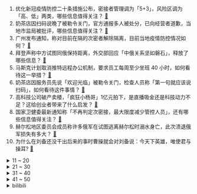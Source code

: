 1. 优化新冠疫情防控二十条措施公布，密接者管理调为「5+3」，风险区调为「高、低」两类，哪些信息值得关注？ [:link:](https://www.zhihu.com/question/566026959)
2. 奶茶店因扫码说晚了被勒令关门，官方通报多人被处分，已向经营者道歉，当地市监局被批评，哪些信息值得关注？ [:link:](https://www.zhihu.com/question/566077785)
3. 广州发布通知，称对目前在隔的次密者解除隔离，目前当地疫情防控情况如何？ [:link:](https://www.zhihu.com/question/566057189)
4. 拜登声称中方试图同俄保持距离，外交部回应「中俄关系坚如磐石」，释放了哪些信息？ [:link:](https://www.zhihu.com/question/566080312)
5. 马斯克计划取消推特远程办公机制，要求员工每周至少坐班 40 小时，如何看待这一举措？ [:link:](https://www.zhihu.com/question/565856328)
6. 奶茶店因服务员先说「欢迎光临」被勒令关门，检查人员称「第一句就应该说扫码」，如何看待这件事情？ [:link:](https://www.zhihu.com/question/566033232)
7. 高科技公司破产卖楼，「疯狂小杨哥」1亿元拍下，是直播吸金还是科技动力不足？这给创业者带来了什么启发？ [:link:](https://www.zhihu.com/question/565775292)
8. 国家卫健委最新通知称「不再判定次密接，最大限度减少管控人员」，还有哪些信息值得关注？ [:link:](https://www.zhihu.com/question/566029140)
9. 赫尔松地区委员会成员称许多俄军在试图逃离赫尔松时溺水身亡，此次溃退俄军损失有多大？ [:link:](https://www.zhihu.com/question/566073093)
10. 为什么在刘备还没干出后来的事时曹操就会对刘备说：今天下英雄，唯使君与操耳? [:link:](https://www.zhihu.com/question/566037260)
<details>
<summary>11 ~ 20</summary>

11. 上联「白塔寺前三座塔，塔、塔、塔」，你能对上这个绝对的下联吗？ [:link:](https://www.zhihu.com/question/521628474)
12. 天猫运营总裁表示今年「双11」整体稳中向好，交易规模 5403 亿元与去年持平，有哪些信息值得关注？ [:link:](https://www.zhihu.com/question/566071602)
13. 南方多地热到破纪录，湖南局地逼近 35℃，如何看待此异常气候？造成冬季高温的原因是什么？ [:link:](https://www.zhihu.com/question/566062905)
14. 高三家长组织以「感谢老师」为名捐款 70 余万，并公布未捐款学生家长名单，如何看待此事件？ [:link:](https://www.zhihu.com/question/566051468)
15. FTX 申请破产，CEO 离职，本人曾承认加密借贷是庞氏骗局，比特币跌穿 1.7 万，对行业有何影响？ [:link:](https://www.zhihu.com/question/566013163)
16. 国家卫健委称「一般不按行政区域全员核酸，只在感染来源和传播链条不清等疫情底数不清时开展」，有哪些意义？ [:link:](https://www.zhihu.com/question/566034977)
17. 为什么猫会喜欢揣手手？ [:link:](https://www.zhihu.com/question/264022972)
18. 南京掌掴男童男子被刑拘，推搡反击老人是否构成正当防卫？如何从法律角度解读？ [:link:](https://www.zhihu.com/question/566191050)
19. 加拿大总理诬称中方影响加选举，中方回应「不感兴趣」，哪些信息值得关注？ [:link:](https://www.zhihu.com/question/565410317)
20. 乌媒称乌军已进入赫尔松市，俄媒称连接第聂伯河两岸的赫尔松安东诺夫斯基大桥已被炸断，目前俄乌局势如何？ [:link:](https://www.zhihu.com/question/566061661)
</details>
<details>
<summary>21 ~ 30</summary>

21. 如何看待俄罗斯确定普京不会参加G20？ [:link:](https://www.zhihu.com/question/565813424)
22. 你成功读博后的下一个目标是什么？ [:link:](https://www.zhihu.com/question/564543916)
23. 有哪些闻起来干干净净、很清新但不甜腻腻的平价香水？ [:link:](https://www.zhihu.com/question/478360304)
24. 同事买房向你借钱，你刚好有那个数，又害怕风险怎么办？ [:link:](https://www.zhihu.com/question/561064068)
25. 可以分享一本你喜欢的书吗？ [:link:](https://www.zhihu.com/question/564964203)
26. 现如今的社会读书真的有用吗？读书人能改变这残酷的社会现状吗？ [:link:](https://www.zhihu.com/question/564981984)
27. 高三纯理科是要保存卷子，还是做错题本? [:link:](https://www.zhihu.com/question/564443062)
28. 沃尔沃宣布退出内燃机研制，为全球首家，合资公司股份全部出售给吉利，如何看待此举？ [:link:](https://www.zhihu.com/question/565813288)
29. 家中的哪个角落最能见证你对美食的热爱？ [:link:](https://www.zhihu.com/question/565623129)
30. 歼-20 飞行员确认参加珠海航展的歼-20 已换装国产发动机，你怎么看？ [:link:](https://www.zhihu.com/question/565990677)
</details>
<details>
<summary>31 ~ 40</summary>

31. 如何看待动画《宝可梦 旅途》中，小智战胜丹帝，获得宝可梦世界锦标赛冠军？ [:link:](https://www.zhihu.com/question/566065328)
32. 曾闯入地球大气层的流星被证实来自另一个恒星系统，是已知的地球首个「星际访客」，如何看待这一发现？ [:link:](https://www.zhihu.com/question/565760332)
33. 如何评价电影《黑豹2：瓦坎达万岁》（Black Panther：Wakanda Forever）？ [:link:](https://www.zhihu.com/question/565002724)
34. 11 月 10 日离岸、在岸人民币兑美元双双升破 7.2 关口，哪些信息值得关注？ [:link:](https://www.zhihu.com/question/565862832)
35. 网友晒出 96 年珠海航展对比照，26 年来，中国军迷见证了中国军工的哪些发展与跨越？ [:link:](https://www.zhihu.com/question/565568161)
36. 35岁后还能通过自我学习改变人生吗？ [:link:](https://www.zhihu.com/question/555652927)
37. 官方回应「奶茶店因服务员先说欢迎光临被封」，称「视频中确系市场监管人员」，纪委已介入，如何看待此事？ [:link:](https://www.zhihu.com/question/566075472)
38. 如何看待美国民主党在中期选举时斥资数百万美元，故意支持对手政党里的「极端派」？ [:link:](https://www.zhihu.com/question/565853243)
39. 李大霄称已闻到 A 股小牛气息，「 A 股 3000 点以下再也回不去」，如何看待这一说法？ [:link:](https://www.zhihu.com/question/566041628)
40. 台北故宫承认「破成碎片的瓷器至少有 250 件」，媒体评价故宫已成岛内政治工具，对此如何评价？ [:link:](https://www.zhihu.com/question/565791637)
</details>
<details>
<summary>41 ~ 50</summary>

41. 11 月 11 日，沪深两市成交额破万亿，医药股跳水，两市超 2800 只个股上涨，哪些信息值得关注？ [:link:](https://www.zhihu.com/question/565995022)
42. 11 月 11 日在岸人民币兑美元收复 7.10 关口，有哪些信息值得关注？ [:link:](https://www.zhihu.com/question/566037269)
43. 媒体报道老年大学报名火热，「一座难求、抢位入学」，目前我国老年大学发展现状如何？ [:link:](https://www.zhihu.com/question/565548236)
44. 福山批米尔斯海默，匈牙利总理顾问回怼「比你被困在历史终结论里好」，如今西方怎么看待福山的理论？ [:link:](https://www.zhihu.com/question/565852100)
45. 「白帝」空天战机1:1模型亮相珠海航展，这款战机有哪些信息值得关注？ [:link:](https://www.zhihu.com/question/565808208)
46. 南京红山森林动物园喊「穷」直播筹款，已有约 150 只动物被认养，如何应对动物园运营困境？ [:link:](https://www.zhihu.com/question/565556759)
47. 多条防疫新规发布，携程机票搜索量环比增超一倍，去哪儿国际机票瞬时流量达到近一年峰值，哪些信息值得关注？ [:link:](https://www.zhihu.com/question/566031523)
48. 卫星图片显示赫尔松地区主要桥梁被炸断，当地战事情况如何？将对俄乌局势产生哪些影响？ [:link:](https://www.zhihu.com/question/566194925)
49. 常熟市监局通报「网传波司登一款羽绒服先涨价后降价」，未发现存在欺骗消费者行为，哪些信息值得关注？ [:link:](https://www.zhihu.com/question/566075581)
50. 如何看待「严格落实首诊负责制和急危重症抢救制度，不得以任何理由推诿拒诊，保障居民治疗、用药等需求」？ [:link:](https://www.zhihu.com/question/566028860)
</details><details>
<summary>bilibili</summary>

1. 这是一条不能燃的视频 [:link:](//www.bilibili.com/video/BV1EP4y127j5)
2. 五个长期任务，早看早做完哦！ [:link:](//www.bilibili.com/video/BV1mP411F7Ca)
3. 《萌宠区UP主》 [:link:](//www.bilibili.com/video/BV1S84y1v73Q)
4. 眼“色”游戏 （9） [:link:](//www.bilibili.com/video/BV1b14y1p7ju)
5. 难以置信的一天，我在外网文化输出了！！ [:link:](//www.bilibili.com/video/BV1eG411w7vh)
6. 这是小提琴该有的动静？ [:link:](//www.bilibili.com/video/BV1zY411Z7PX)
7. 大学生如何在宿舍拍出《奔跑吧兄弟》第2季 [:link:](//www.bilibili.com/video/BV1sG411w755)
8. 法国人为何在老挝守灵？【硬核狠人43】 [:link:](//www.bilibili.com/video/BV1WY411Z7Cj)
9. 《原神》角色演示-「莱依拉：遥熠星轨」 [:link:](//www.bilibili.com/video/BV1RG4y1Z7ph)
10. 三 观 比 五 官 正，但 瞎 [:link:](//www.bilibili.com/video/BV1Mm4y1F7oT)
<details>
<summary>11 ~ 20</summary>

11. 说上“家乡话”瞬间注入灵魂【原神语音】 [:link:](//www.bilibili.com/video/BV1sG411w7vN)
12. 《百面千相》首曝PV——千相阅尽，方知众生百面 [:link:](//www.bilibili.com/video/BV1UK411m7xQ)
13. 这到底该怎么过去啊？？ [:link:](//www.bilibili.com/video/BV1nW4y147Kt)
14. 南昌. 九龙湖消防联动 [:link:](//www.bilibili.com/video/BV1WG411w7KK)
15. 只因篮球，但是二向箔！ [:link:](//www.bilibili.com/video/BV1g14y157df)
16. 啊，这就是中年的前奏吗？ [:link:](//www.bilibili.com/video/BV1B84y1v7SH)
17. 开一家殡葬店真的赚钱吗？我实地呆上一周给你答案！ [:link:](//www.bilibili.com/video/BV1sP4y12743)
18. 当代年轻人的身体状况 [:link:](//www.bilibili.com/video/BV17G411w73r)
19. 瑶生奉上《MerryChristmasMr.Lawrence》 [:link:](//www.bilibili.com/video/BV1XK411m73w)
20. 从木头里取出一个小可爱，看着他慢慢长大～ [:link:](//www.bilibili.com/video/BV1hW4y147bX)
</details>
<details>
<summary>21 ~ 30</summary>

21. 宫崎骏动漫风滤镜 [:link:](//www.bilibili.com/video/BV1LP411A7KV)
22. 求求你给我一个认识你的机会呜呜 [:link:](//www.bilibili.com/video/BV1e14y1p7VX)
23. [静改动] RC遥控潜艇制作历程 [:link:](//www.bilibili.com/video/BV1M84y1v71R)
24. 中性笔也能写笔锋？轻松拿下卷面分！ [:link:](//www.bilibili.com/video/BV1ke4y1x7ZV)
25. 【路温】从国产女性题材剧里挖掘“厌女” [:link:](//www.bilibili.com/video/BV17v4y1S7QT)
26. 饼！ [:link:](//www.bilibili.com/video/BV1cP411c7sq)
27. 整完这个活，脑细胞死了一半 [:link:](//www.bilibili.com/video/BV168411b7Mj)
28. 但如果这颜料条拔不出来，估计很多人会难受一整天 [:link:](//www.bilibili.com/video/BV1Ze4y1x7n2)
29. 【纯黑】《战神：诸神黄昏》战神难度无伤攻略解说 第一期 [:link:](//www.bilibili.com/video/BV1Qv4y1U7zC)
30. 通过这次改造，希望舍友能做一个合格的大学生 [:link:](//www.bilibili.com/video/BV1cP411c7fJ)
</details>
<details>
<summary>31 ~ 40</summary>

31. 《 承 让 》 [:link:](//www.bilibili.com/video/BV1Xg411B7eL)
32. 《明日方舟》危机合约新赛季「赝波行动」宣传PV [:link:](//www.bilibili.com/video/BV1ED4y1x7Vc)
33. 第一次见现实开挂的！ [:link:](//www.bilibili.com/video/BV1yG4y1Z7pE)
34. 天玑9200前瞻上手：赶上A16了吗？ [:link:](//www.bilibili.com/video/BV1Be4y117Dt)
35. 折叠屏iPhone全球首发！「科技美学」出品 iPhoneV 经费爆炸/怒肝300天 [:link:](//www.bilibili.com/video/BV1MG4y1f7iF)
36. 这就是爱 [:link:](//www.bilibili.com/video/BV1Kt4y1T7TF)
37. 上海精神病院实拍，他们说最好的朋友是外星人，有病人谈了3个男友 [:link:](//www.bilibili.com/video/BV1MG4y1t7mG)
38. 剪一种很新的拳法 [:link:](//www.bilibili.com/video/BV1ce4y147tF)
39. 相信小狗！一切都会好起来的 [:link:](//www.bilibili.com/video/BV1dt4y1K7Hq)
40. 13个实测靠谱的空气炸锅料理，不要让虚假食谱浇灭你的热情，烤箱通用版 [:link:](//www.bilibili.com/video/BV1CG411w74X)
</details>
<details>
<summary>41 ~ 50</summary>

41. 【战地5】中日交流赛解说！双方玩家十分热情浩克！ [:link:](//www.bilibili.com/video/BV1Gm4y1F7yd)
42. 穿越Mc之救世战神 [:link:](//www.bilibili.com/video/BV1j84y1v73U)
43. “𝙔𝙤𝙪'𝙧𝙚 𝙨𝙤 𝙗𝙚𝙖𝙪𝙩𝙞𝙛𝙪𝙡” [:link:](//www.bilibili.com/video/BV1we4y147D7)
44. 【国潮盛典】国风少年刘宇《如麟一梦》在龙鳞装的世界中恣意放歌，再现传奇非遗之美 [:link:](//www.bilibili.com/video/BV1Jm4y1F7T4)
45. 自信，太自信了 [:link:](//www.bilibili.com/video/BV1yP4y127Tf)
46. 猫猫震惊一整年！ [:link:](//www.bilibili.com/video/BV1dK411m7Nc)
47. 【原神】草神电影预告 - 轮回终焉4k【void】 [:link:](//www.bilibili.com/video/BV1VG4y1t76p)
48. 封印解除Plus [:link:](//www.bilibili.com/video/BV1yt4y1P7mD)
49. 自动写英文文献综述，研究生必备的赶进度工具 [:link:](//www.bilibili.com/video/BV1de4y117is)
50. 《关于在广州吃吃吃的24小时…》广州快快好！ [:link:](//www.bilibili.com/video/BV1Lt4y1T75D)
</details>
<details>
<summary>51 ~ 60</summary>

51. 内娱还得看大学生？年末舞台级别超美惊艳变装！Nxde X Feel my rhythm创意改编舞台 [:link:](//www.bilibili.com/video/BV1nD4y1x7mv)
52. 健身七年，我练成了以前p都不敢p出的身材 [:link:](//www.bilibili.com/video/BV18Y411Z7mV)
53. 65岁的我，找了个25岁的美国女友。。。 [:link:](//www.bilibili.com/video/BV1wm4y1F7Yy)
54. 什么年代了还做传统核酸 [:link:](//www.bilibili.com/video/BV1t84y1y7PY)
55. 切  尔  西  大  逃  亡 [:link:](//www.bilibili.com/video/BV16v4y1U7M3)
56. 快来看潮汕牛肉真的会跳舞！！【怎么这么值ep55-官塘兄弟牛肉店】 [:link:](//www.bilibili.com/video/BV1jd4y1F7C1)
57. 做视频能遇到欣赏自己视频多粉丝真的也是一种幸运 [:link:](//www.bilibili.com/video/BV13d4y1F7hV)
58. 《提拉米苏》的美味谁能拒绝！假如它有懒人版的话你学不学？ [:link:](//www.bilibili.com/video/BV1gG4y1f7n8)
59. 求求你别玩假原神了！这才是真原神！都市传说！ [:link:](//www.bilibili.com/video/BV1aD4y1t7DY)
60. 爸 爸 的 车 [:link:](//www.bilibili.com/video/BV1Mg411z7Vr)
</details>
<details>
<summary>61 ~ 70</summary>

61. 第一次吃牛肚包味道真的很不错，跟肉夹馍很像！ [:link:](//www.bilibili.com/video/BV1114y1p7h4)
62. 1步1步1步1步，用一种很新的方式打开生活 [:link:](//www.bilibili.com/video/BV1fv4y1U7KA)
63. 空：让我们来一场全泰拉的演唱会会会会会会会会会会会会会 [:link:](//www.bilibili.com/video/BV1qP4y127t4)
64. “治愈神曲《群青》，无法超越的绝美画面!！” [:link:](//www.bilibili.com/video/BV11D4y1t73q)
65. 《 竹 升 面 》 [:link:](//www.bilibili.com/video/BV1284y1v7r4)
66. “他获奖那天，台下所有人都哭了” [:link:](//www.bilibili.com/video/BV1o24y117rE)
67. 芬兰家人敦煌风出场震惊四座！被东坡肉惊艳到赞不绝口！龙井虾仁绝了！各显神通变装上演狂欢晚会！ [:link:](//www.bilibili.com/video/BV1dd4y1r7di)
68. 看完嘴角列到耳根～屋顶着火舞蹈！！！ [:link:](//www.bilibili.com/video/BV1Qg411B7bi)
69. 【时代少年团】《三时有声》今日挑战 [:link:](//www.bilibili.com/video/BV1184y1v7an)
70. 用内心的力量，奔赴未知的远方 | 影石Think bold. [:link:](//www.bilibili.com/video/BV1xW4y1s7se)
</details>
<details>
<summary>71 ~ 80</summary>

71. 她明明是在认真地做菜，但为什么我这么想笑。。。 [:link:](//www.bilibili.com/video/BV1qG4y1t7bR)
72. 斥巨资买两只深海怪物，栗突仿石蟹，出锅后惊喜连连 [:link:](//www.bilibili.com/video/BV1X24y1f7US)
73. 本来挺喜欢喝阿萨姆的。 [:link:](//www.bilibili.com/video/BV1Qe4y1s7Er)
74. 四十一亿人牺牲的胜利，换来六个字：“活下来，飞出去！”《隐形时代》下——作者：滕野 [:link:](//www.bilibili.com/video/BV1cv4y1S7Zp)
75. 好心酸啊！有人随便就大满贯的奖却是一个普通演员摸爬滚打四十年才换来的…… [:link:](//www.bilibili.com/video/BV1vG411w7VE)
76. 原神哥向神祈祷...回应他的只有爱莉希雅... [:link:](//www.bilibili.com/video/BV1U84y1v7F9)
77. 女孩子玩草神的时候在想什么 [:link:](//www.bilibili.com/video/BV1Uv4y1U7zR)
78. 『后来我们的爱』开口即沦陷~❤ [:link:](//www.bilibili.com/video/BV1VG4y1f7eG)
79. 你们要的《猪猪侠》主题曲改古风 [:link:](//www.bilibili.com/video/BV17g411B753)
80. 大家好，我是三吉彩花，我来B站了！ [:link:](//www.bilibili.com/video/BV1Z8411b7dK)
</details>
<details>
<summary>81 ~ 90</summary>

81. 【原神配音•5】生无可恋——夜兰 [:link:](//www.bilibili.com/video/BV1YW4y177iT)
82. 人均50吃到爽！在家实现火锅自由！ [:link:](//www.bilibili.com/video/BV1q14y1p7jA)
83. “95后”男护士练习上万次 解锁“无痛飞针”采血技能 [:link:](//www.bilibili.com/video/BV1d8411b7ai)
84. 11.8《吃香肠有感》 [:link:](//www.bilibili.com/video/BV1Ce4y1a7MK)
85. 盘点三首能让你起飞的英文歌曲 BGM～ [:link:](//www.bilibili.com/video/BV17e411F73o)
86. 超级无敌电光火石卷尺加速赛！【奇怪の竞技】（第一期） [:link:](//www.bilibili.com/video/BV1QG4y1Z727)
87. 欢迎来到代表「正义」的枫丹 [:link:](//www.bilibili.com/video/BV16G4y1Z7pi)
88. 【阿斗】史上最羞耻名场面，国外演员太敢拍了！美剧史诗巨作《权力的游戏》第19期 [:link:](//www.bilibili.com/video/BV1v841187vf)
89. 二次元实用口语（初级） [:link:](//www.bilibili.com/video/BV1sP4y127Tr)
90. 据说冰块里加棉花将无法被砸碎，就算是60斤的大铁锤前来挑战，也打不开！ [:link:](//www.bilibili.com/video/BV1Tm4y1F7zC)
</details>
<details>
<summary>91 ~ 100</summary>

91. “巴尔泽布 我已登神”日配 柿原彻也一张口瞬间注入灵魂 他吼的真的好好听 [:link:](//www.bilibili.com/video/BV1aD4y1t7hq)
92. 大学讲师差距真的这么大吗？罗翔堪称人间清醒，反PUA还得是陈果 [:link:](//www.bilibili.com/video/BV16D4y1t7Np)
93. 奇奇怪怪的猫猫说日语 [:link:](//www.bilibili.com/video/BV1Zd4y1r7sh)
94. 我攻略了兄弟最喜欢的女生! [:link:](//www.bilibili.com/video/BV1QD4y1t7Aq)
95. 【手书】sentenced-明日方舟斥罪手书 [:link:](//www.bilibili.com/video/BV1Z24y117Vz)
96. 全球唯一米其林 油炸树皮 复刻出来会是什么味道 [:link:](//www.bilibili.com/video/BV17K411U75f)
97. 国外哈利波特粉丝的迷惑行为大赏！ [:link:](//www.bilibili.com/video/BV1Mt4y1T773)
98. 战友都变成了妹子，我该怎么办？【阅片无数Ⅱ 66】 [:link:](//www.bilibili.com/video/BV1XP411F7jT)
99. 当时的我表面平静，内心复杂！ [:link:](//www.bilibili.com/video/BV1Be411F7wT)
100. 喜欢喜羊羊11年可以有多少收藏 [:link:](//www.bilibili.com/video/BV1FG4y1t7Vo)
</details></details>